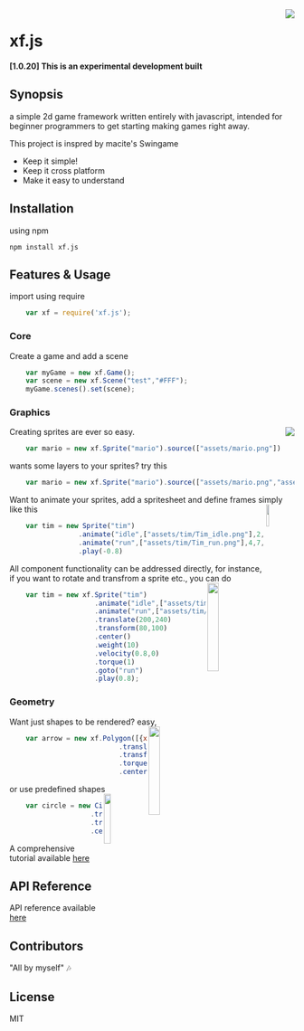 <img src="http://i.imgur.com/Dtki82g.png" align="right" />

# xf.js 

**[1.0.20] This is an experimental development built**

## Synopsis

a simple 2d game framework written entirely with javascript, intended for beginner programmers to get starting making games right away.

This project is inspred by macite's Swingame
+ Keep it simple!
+ Keep it cross platform
+ Make it easy to understand

## Installation

using npm 

    npm install xf.js
     
## Features & Usage

import using require

```javascript
    var xf = require('xf.js');
```

### Core

Create a game and add a scene 

```javascript
    var myGame = new xf.Game();
    var scene = new xf.Scene("test","#FFF");
    myGame.scenes().set(scene);
```

### Graphics


Creating sprites are ever so easy.
<img src="http://i.imgur.com/X8Nwaxc.png" align="right" />

```javascript
    var mario = new xf.Sprite("mario").source(["assets/mario.png"])
```

wants some layers to your sprites? try this

```javascript
    var mario = new xf.Sprite("mario").source(["assets/mario.png","assets/mario2.png"])
```

Want to animate your sprites, add a spritesheet and define frames simply like this
<img src="https://media.giphy.com/media/a2mwR72nJsTS0/giphy.gif" width="10%" align="right" />


```javascript
    var tim = new Sprite("tim")
                 .animate("idle",["assets/tim/Tim_idle.png"],2,12,22,0,-1)
                 .animate("run",["assets/tim/Tim_run.png"],4,7,27,0,-1)
                 .play(-0.8)
```
    
All component functionality can be addressed directly, for instance, if you want to rotate and transfrom a sprite etc., you can do
<img src="https://media.giphy.com/media/12jwUnRZyIIMGQ/giphy.gif" width="20%" align="right" />

```javascript
    var tim = new xf.Sprite("tim")
                     .animate("idle",["assets/tim/Tim_idle.png"],2,12,22,0,-1)
                     .animate("run",["assets/tim/Tim_run.png"],4,7,27,0,-1)
                     .translate(200,240)
                     .transform(80,100)
                     .center()
                     .weight(10)
                     .velocity(0.8,0)
                     .torque(1)
                     .goto("run")
                     .play(0.8);
```

### Geometry

Want just shapes to be rendered? easy,
<img src="https://media.giphy.com/media/uHX2LCiPPKzPW/giphy.gif" width="20%" align="right" />
```javascript
    var arrow = new xf.Polygon([{x:10,y:0},{x:10,y:10},{x:0,y:+10},{x:30,y:30}],{fill:"red",stroke:"black"})
                           .translate(200,200)
                           .transform(60,60)
                           .torque(2)
                           .center();
```

or use predefined shapes
<img src="http://i.imgur.com/2lpjNhT.png" width="15%" align="right" />
```javascript
    var circle = new Circle({fill:"grey",stroke:"black"},0,0,10)
                    .translate(200,200)
                    .transform(60,60)
                    .center();
```

A comprehensive tutorial available [here](https://github.com/xxfast/xf.js/tutorial)  

## API Reference

API reference available [here](https://github.com/xxfast/xf.js/wiki)  

## Contributors

"All by myself" 🎶

## License

MIT
